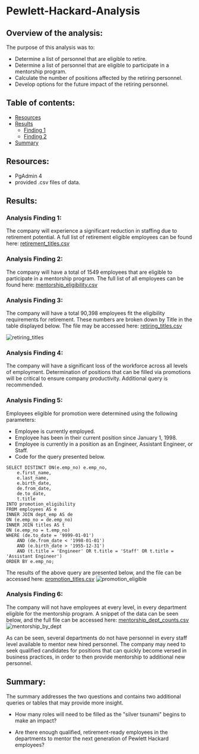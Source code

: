 # Pewlett-Hackard-Analysis

## Overview of the analysis:

The purpose of this analysis was to:
- Determine a list of personnel that are eligible to retire.
- Determine a list of personnel that are eligible to participate in a mentorship program.
- Calculate the number of positions affected by the retiring personnel.
- Develop options for the future impact of the retiring personnel. 

## Table of contents:
* [Resources](#resources)
* [Results](#results)
    * [Finding 1](#analysisfinding1)
    * [Finding 2](#analysisfinding2)
* [Summary](#summary)

## Resources:
- PgAdmin 4
- provided .csv files of data.

## Results:

### Analysis Finding 1: 
The company will experience a significant reduction in staffing due to retirement potential.  A full list of retirement eligible employees can be found here:
[retirement_titles.csv](https://github.com/nseddon/Pewlett-Hackard-Analysis/blob/main/Data/retirement_titles.csv)

### Analysis Finding 2:
The company will have a total of 1549 employees that are eligible to participate in a mentorship program.  The full list of all employees can be found here:
[mentorship_eligibility.csv](https://github.com/nseddon/Pewlett-Hackard-Analysis/blob/main/Data/mentorship_eligibility.csv)

### Analysis Finding 3:
The company will have a total 90,398 employees fit the eligibility requirements for retirement.  These numbers are broken down by Title in the table displayed below.  The file may be accessed here: [retiring_titles.csv](https://github.com/nseddon/Pewlett-Hackard-Analysis/blob/main/Data/retiring_titles.csv)

![retiring_titles](https://user-images.githubusercontent.com/89038310/137605246-5b84ccb6-7c73-43bd-98b4-3b0ffd7ad72a.png)

### Analysis Finding 4:
The company will have a significant loss of the workforce across all levels of employment.  Determination of positions that can be filled via promotions will be critical to ensure company productivity.  Additional query is recommended.

### Analysis Finding 5:
Employees eligible for promotion were determined using the following parameters:
- Employee is currently employed.
- Employee has been in their current position since January 1, 1998.
- Employee is currently in a position as an Engineer, Assistant Engineer, or Staff.
- Code for the query presented below.
```
SELECT DISTINCT ON(e.emp_no) e.emp_no,
    e.first_name,
	e.last_name,
	e.birth_date,
    de.from_date,
    de.to_date,
	t.title
INTO promotion_eligibility
FROM employees AS e
INNER JOIN dept_emp AS de
ON (e.emp_no = de.emp_no)
INNER JOIN titles AS t
ON (e.emp_no = t.emp_no)
WHERE (de.to_date = '9999-01-01')
	AND (de.from_date < '1998-01-01')
	AND (e.birth_date > '1955-12-31')
	AND (t.title = 'Engineer' OR t.title = 'Staff' OR t.title = 'Assistant Engineer')
ORDER BY e.emp_no;
```
The results of the above query are presented below, and the file can be accessed here: [promotion_titles.csv](https://github.com/nseddon/Pewlett-Hackard-Analysis/blob/main/Data/promotion_titles.csv)
![promotion_eligible](https://user-images.githubusercontent.com/89038310/137605280-4d5fa61a-f6bf-4d6d-9732-f0da01202373.png)


### Analysis Finding 6:
The company will not have employees at every level, in every department eligible for the mentorship program.  A snippet of the data can be seen below, and the full file can be accessed here: [mentorship_dept_counts.csv](https://github.com/nseddon/Pewlett-Hackard-Analysis/blob/main/Data/mentorship_dept_counts.csv)
![mentorship_by_dept](https://user-images.githubusercontent.com/89038310/137605308-6ebf7679-4a75-411e-8be8-ac694e0e4e5a.png)

As can be seen, several departments do not have personnel in every staff level available to mentor new hired personnel.  The company may need to seek qualified candidates for positions that can quickly become versed in business practices, in order to then provide mentorship to additional new personnel.

## Summary:

The summary addresses the two questions and contains two additional queries or tables that may provide more insight.

- How many roles will need to be filled as the "silver tsunami" begins to make an impact?

- Are there enough qualified, retirement-ready employees in the departments to mentor the next generation of Pewlett Hackard employees?
